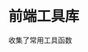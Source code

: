 <!--
 * @Author        : ryuusennka
 * @Date          : 2021-10-12 02:27:59
 * @LastEditors   : ryuusennka
 * @LastEditTime  : 2021-10-12 02:28:02
 * @FilePath      : /fetools/readme.md
 * @Description   :
-->

# 前端工具库

收集了常用工具函数
